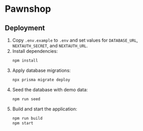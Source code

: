 # Pawnshop

## Deployment

1. Copy `.env.example` to `.env` and set values for `DATABASE_URL`, `NEXTAUTH_SECRET`, and `NEXTAUTH_URL`.
2. Install dependencies:
   ```sh
   npm install
   ```
3. Apply database migrations:
   ```sh
   npx prisma migrate deploy
   ```
4. Seed the database with demo data:
   ```sh
   npm run seed
   ```
5. Build and start the application:
   ```sh
   npm run build
   npm start
   ```

